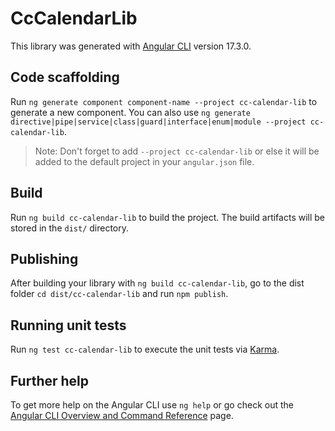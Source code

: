 # CcCalendarLib

This library was generated with [Angular CLI](https://github.com/angular/angular-cli) version 17.3.0.

## Code scaffolding

Run `ng generate component component-name --project cc-calendar-lib` to generate a new component. You can also use `ng generate directive|pipe|service|class|guard|interface|enum|module --project cc-calendar-lib`.
> Note: Don't forget to add `--project cc-calendar-lib` or else it will be added to the default project in your `angular.json` file. 

## Build

Run `ng build cc-calendar-lib` to build the project. The build artifacts will be stored in the `dist/` directory.

## Publishing

After building your library with `ng build cc-calendar-lib`, go to the dist folder `cd dist/cc-calendar-lib` and run `npm publish`.

## Running unit tests

Run `ng test cc-calendar-lib` to execute the unit tests via [Karma](https://karma-runner.github.io).

## Further help

To get more help on the Angular CLI use `ng help` or go check out the [Angular CLI Overview and Command Reference](https://angular.io/cli) page.
